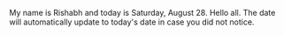 My name is Rishabh and today is Saturday, August 28. Hello all. The date will automatically update to today's date in case you did not notice.
